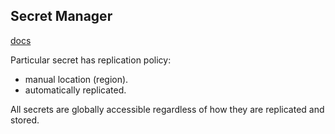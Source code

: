 Secret Manager
-

[docs](https://cloud.google.com/secret-manager/docs)

Particular secret has replication policy:
* manual location (region).
* automatically replicated.

All secrets are globally accessible regardless of how they are replicated and stored.

